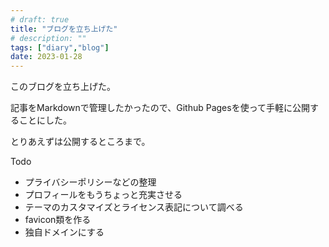 ```yaml
---
# draft: true
title: "ブログを立ち上げた"
# description: ""
tags: ["diary","blog"]
date: 2023-01-28
---
```


このブログを立ち上げた。

記事をMarkdownで管理したかったので、Github Pagesを使って手軽に公開することにした。

とりあえずは公開するところまで。

Todo

- プライバシーポリシーなどの整理
- プロフィールをもうちょっと充実させる
- テーマのカスタマイズとライセンス表記について調べる
- favicon類を作る
- 独自ドメインにする
